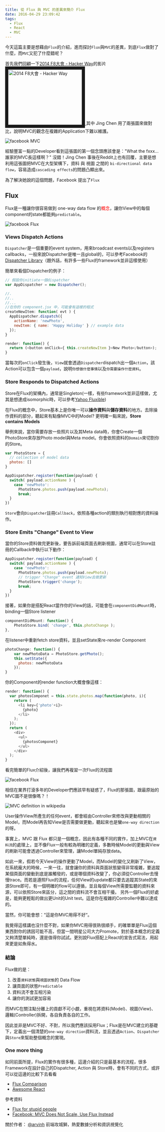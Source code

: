 ```yaml
---
title: 從 Flux 與 MVC 的差異來簡介 Flux
date: 2016-04-29 23:09:42
tags:
  - Flux
  - React
  - MVC
---
```

今天這篇主要是想藉由`Flux`的介紹，進而探討`Flux`與`MVC`的差異，到底`Flux`做對了什麼，而`MVC`又犯了什麼錯呢？

首先我們回顧一下[2014 F8大會 - Hacker Way](https://www.youtube.com/watch?v=nYkdrAPrdcw)的影片
<a href="http://www.youtube.com/watch?feature=player_embedded&v=nYkdrAPrdcw" target="_blank">
<img src="http://img.youtube.com/vi/nYkdrAPrdcw/0.jpg" alt="2014 F8大會 - Hacker Way" width="240" height="180" border="10" />
</a>
其中 Jing Chen 用了兩張圖來做對比，說明MVC的觀念在複雜的Application下難以維護。

![facebook MVC](/img/arvinh/flux-react-mvc.png "facebook MVC")

經驗豐富一點的Developer看到這張圖的第一個念頭應該會是："What the fxxx... 誰家的MVC長這樣啊？" 沒錯！Jing Chen 事後在Reddit上也有回覆，主要是想利用這張圖把MVC在大型架構下，資料 與 視圖 之間的 `bi-directional data flow`，容易造成`cascading effects`的問題凸顯出來。

為了解決她說的這個問題，Facebook 提出了`Flux`

## Flux
Flux是一種讓你很容易做到 one-way data flow 的<span style="color:red">概念</span>，讓你View中的每個component的state都能夠`predictable`。

![facebook Flux](/img/arvinh/flux-react.png "facebook Flux")

### Views Dispatch Actions

`Dispatcher`是一個重要的event system，用來broadcast events以及registers callbacks，一般來說Dispatcher是唯一且global的，可以參考Facebook的[Dispatcher Library](https://github.com/facebook/flux/blob/master/src/Dispatcher.js)（題外話，有許多一些Flux的framework並非這樣使用）

簡單來看個Dispatcher的例子：

```js
// 假設你initiate一個dispatcher
var AppDispatcher = new Dispatcher();

//.
//..
//...
//在你的 component.jsx 中，可能會有這樣的程式
createNewItem: function( evt ) {
  AppDispatcher.dispatch({
    actionName: 'newPhoto',
    newItem: { name: 'Happy Holiday' } // example data
  });
}

render: function() {
  return (<button onClick={ this.createNewItem }>New Photo</button>);
}
```

當每次的`onClick`發生後，`View`就會透過`Dispatcher`dispatch出一個`Action`，該Action可以包含一個`payload`，說明`你想做什麼事情`以及`你需要操作什麼資料`。

### Store Responds to Dispatched Actions

Store在Flux的架構內，通常是Singleton(一樣，有些framework並非這樣做，尤其是想達成isomorphic時，可以參考[Yahoo Fluxible](http://fluxible.io/))

在Flux的概念中，Store基本上是你唯一可以**操作資料**與**儲存資料**的地方。去除操作資料的部分，聽起來有點像MVC中的Model? 更明確一點來說，**Store contains Models**

舉例來說，當你需要存放一些照片以及其Meta data時，你會Create一個PhotoStore來存放Photo model與Meta model。你會依照資料的`Domain`來切割你的Store。

```js
var PhotoStore = {
  // collection of model data
  photos: []
}

AppDispatcher.register(function(payload) {
  switch( payload.actionName ) {
    case 'newPhoto':
      PhotoStore.photos.push(payload.newPhoto);
      break;
  }
})
```

`Store`會向`Dispatcher`註冊`Callback`，依照各種action的類別執行相對應的資料操作。

### Store Emits "Change" Event to View

當你的Store資料做完更新後，要告訴前端頁面去刷新視圖，通常可以在Store註冊的Callback中執行以下動作：
```js
AppDispatcher.register(function(payload) {
  switch( payload.actionName ) {
    case 'newPhoto':
      PhotoStore.photos.push(payload.newPhoto);
      // trigger "Change" event 通知View去做更新
      PhotoStore.trigger('change');
      break;
  }
})
```

接著，如果你是搭配React當作你的View的話，可能會在`componentDidMount`時，binding一個Store listener

```js
componentDidMount: function() {  
    PhotoStore.bind( 'change', this.photoChange );
},
```

在listener中重新fetch store資料，並且setState來re-render Component

```js
photoChange: function() {  
    var newPhotoData = PhotoStore.getPhoto();
    this.setState({
      photos: newPhotoData
    });
}
```

你的Component的render function大概會像這樣：

```js
render: function() {
  var photosComponet = this.state.photos.map(function(photo, i){
    return (
      <li key={'photo'+i}>
        {photo}
      </li>
    );          
  });
  return (
    <div>
      <ul>
        {photosComponet}
      </ul>
    </div>
  );
}

```

看完簡單的Flux介紹後，讓我們再複習一次Flux的流程圖

![facebook Flux](/img/arvinh/flux-react.png "facebook Flux")

相信在業界打滾多年的Developer們應該早有疑惑了，Flux的那張圖，跟最原始的MVC圖不是很像嗎？！

![MVC definition in wikipedia](https://upload.wikimedia.org/wikipedia/commons/thumb/a/a0/MVC-Process.svg/500px-MVC-Process.svg.png "MVC definition in wikipedia")

User操作View所產生的任何event，都會經由Controller來修改與更動相關的Model，而Model再告知View是否需要做更動，聽起來也是蠻`one-way direction`的呀。

事實上，MVC 跟 Flux 都只是一個概念，因此有各種不同的實作，加上MVC在`資料流`的處理上，並不像Flux一般有較為明確的定義，多數時候Model的更動與View的刷新可能會透過Controller來管理，讓Model單純存放data。

如此一來，假若今天View的操作更動了Model，而Model的變化又刷新了View，在系統龐大的時候，一來一往，就會讓你的資料與頁面狀態變得非常複雜，要追蹤某個頁面的變動到底是誰觸發的，或是哪個資料改變了，你必須從Controller去慢慢trace。而若是遵照Flux的流程，任何View的update都只要去追蹤其State的來源Store即可，有一個明確的flow可以遵循，並且每個View所需要監聽的資料來源，可以依照Store來區分，這之間的資料流不會互相干擾。
另外一個Flux的好處是，能夠更輕鬆的做出更Unit的Unit test。這是你在複雜的Controller中難以達成的。

當然，你可能會想：“這是你MVC用得不好“。 

我覺得這樣講也沒什麼不對，如果你MVC用得很熟很順手，的確單單是Flux這個東西對你的誘因可能不高，但當一間明星公司大力Promote，對於基本概念的定義又夠清楚單純時，還是值得你試試。更別說Flux搭配上React的宣告式寫法，用起來更是如魚得水。

### 結論

Flux做的是：
1. 改善`資料狀態`與`視圖狀態`的 Data Flow
2. 讓頁面的狀態`Predictable`
3. 資料流不會互相污染
4. 讓你的測試更加容易

而MVC在關注點分離上的貢獻不可小覷，重視在將資料(Model)、視圖(View)、邏輯(Controller)拆開，各自負責各自的工作。

因此並非是MVC不好、不對，所以我們應該採用Flux；Flux是在MVC建立的基礎下，定義出一個清楚的`one-way direction`資料流，並且透過`Action`、`Dispatcher`與`Store`來幫助整個概念的實現。

### One more thing

如同前面所提，Flux的實作有很多種，這邊介紹的只是最基本的流程，很多Framework在設計自己的Dispatcher, Action 與 Store時，會有不同的方式，或許可以從這邊的比較下去看看
* [Flux Comparison](https://github.com/voronianski/flux-comparison)
* [Awesome React](https://github.com/enaqx/awesome-react)

參考資料
* [Flux for stupid people](http://blog.andrewray.me/flux-for-stupid-people/)
* [Facebook: MVC Does Not Scale, Use Flux Instead](http://www.infoq.com/news/2014/05/facebook-mvc-flux)


關於作者： 
[@arvinh](http://blog.arvinh.info/about/) 前端攻城獅，熱愛數據分析和資訊視覺化
